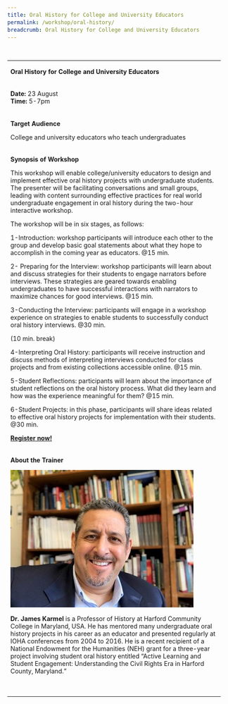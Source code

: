 ```yaml
---
title: Oral History for College and University Educators
permalink: /workshop/oral-history/
breadcrumb: Oral History for College and University Educators
---
```

<table>
<tbody>
<tr>
<td width="471">
<p><strong>Oral History for College and University Educators</strong></p>
</td>
</tr>
<tr>

<p>&nbsp;</p>
</td>
</tr>
<tr>
<td width="471">
<p><strong>Date: </strong>23 August
<br><strong>Time: </strong>5-7pm

</td>
</tr>
<tr>
<td width="471">
<p><strong>Target Audience</strong></p>
<p>College and university educators who teach undergraduates
</td>
</tr>
<tr>
<td width="471">
<p><strong>Synopsis of Workshop</strong></p>
<p>This workshop will enable college/university educators to design and implement effective oral history projects with undergraduate students. The presenter will be facilitating conversations and small groups, leading with content surrounding effective practices for real world undergraduate engagement in oral history during the two-hour interactive workshop.
 
The workshop will be in six stages, as follows:
<p>
1-Introduction: workshop participants will introduce each other to the group and develop basic goal statements about what they hope to accomplish in the coming year as educators. @15 min.
	<p>
2- Preparing for the Interview:  workshop participants will learn about and discuss strategies for their students to engage narrators before interviews.  These strategies are geared towards enabling undergraduates to have successful interactions with narrators to maximize chances for good interviews. @15 min.
<p>
3-Conducting the Interview: participants will engage in a workshop experience on strategies to enable students to successfully conduct oral history interviews. @30 min.   
	
(10 min. break)
	
<p>
4-Interpreting Oral History: participants will receive instruction and discuss methods of interpreting interviews conducted for class projects and from existing collections accessible online. @15 min.
<p>
5-Student Reflections: participants will learn about the importance of student reflections on the oral history process.  What did they learn and how was the experience meaningful for them? @15 min.
	<p>
6-Student Projects: in this phase, participants will share ideas related to effective oral history projects for implementation with their students. @30 min.
	</p>
<p><strong><a href="https://www.nlb.gov.sg/golibrary2/e/ioha2020workshop4">Register now!</a></strong></p>
</td>
</tr>
<tr>
<td width="471">
<p><strong>About the Trainer</strong></p>
<img src="/images/jameskarmel.jpg" alt="James Karmel" style="width:416px;" />
<p><strong>Dr. James Karmel</strong> is a Professor of History at Harford Community College in Maryland, USA.  He has mentored many undergraduate oral history projects in his career as an educator and presented regularly at IOHA conferences from 2004 to 2016.  He is a recent recipient of a National Endowment for the Humanities (NEH) grant for a three-year project involving student oral history entitled “Active Learning and Student Engagement: Understanding the Civil Rights Era in Harford County, Maryland.” </p>
<p>&nbsp;</p>
</td>
</tr>
</tbody>
</table>